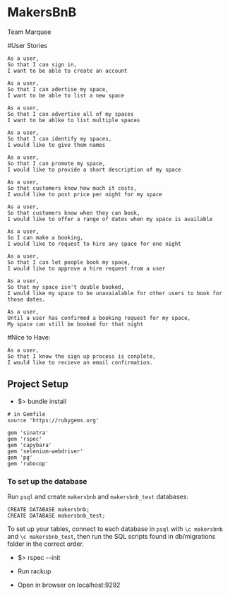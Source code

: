 # MakersBnB
Team Marquee

#User Stories
```
As a user,
So that I can sign in,
I want to be able to create an account
```
```
As a user,
So that I can adertise my space,
I want to be able to list a new space
```
```
As a user,
So that I can advertise all of my spaces
I want to be ablke to list multiple spaces
```
```
As a user,
So that I can identify my spaces,
I would like to give them names
```
```
As a user,
So that I can promote my space,
I would like to provide a short description of my space
```
```
As a user,
So that customers know how much it costs,
I would like to post price per night for my space
```
```
As a user,
So that customers know when they can book,
I would like to offer a range of dates when my space is available
```
```
As a user,
So I can make a booking,
I would like to request to hire any space for one night
```
```
As a user,
So that I can let people book my space,
I would like to approve a hire request from a user
```
```
As a user,
So that my space isn't double booked,
I would like my space to be unavaialable for other users to book for those dates.
```
```
As a user,
Until a user has confirmed a booking request for my space,
My space can still be booked for that night
```
#Nice to Have:

```
As a user,
So that I know the sign up process is conplete,
I would like to recieve an email confirmation.
```

## Project Setup

* $> bundle install

```
# in Gemfile
source 'https://rubygems.org'

gem 'sinatra'
gem 'rspec'
gem 'capybara'
gem 'selenium-webdriver'
gem 'pg'
gem 'rubocop'
```

### To set up the database

Run `psql` and create `makersbnb` and `makersbnb_test` databases:

```
CREATE DATABASE makersbnb;
CREATE DATABASE makersbnb_test;
```

To set up your tables, connect to each database in `psql` with `\c makersbnb` and `\c makersbnb_test`, then run the SQL scripts found in db/migrations folder in the correct order.

* $> rspec --init

* Run rackup

* Open in browser on localhost:9292
